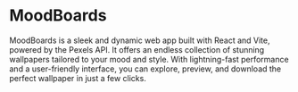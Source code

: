 # MoodBoards
MoodBoards is a sleek and dynamic web app built with React and Vite, powered by the Pexels API. It offers an endless collection of stunning wallpapers tailored to your mood and style. With lightning-fast performance and a user-friendly interface, you can explore, preview, and download the perfect wallpaper in just a few clicks.
